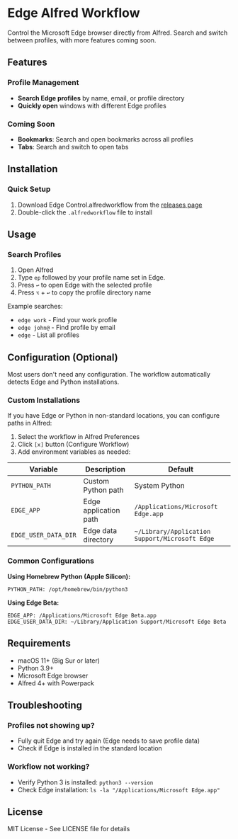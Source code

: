 # Edge Alfred Workflow

Control the Microsoft Edge browser directly from Alfred. Search and switch between profiles, with more features coming soon.

## Features

### Profile Management

- **Search Edge profiles** by name, email, or profile directory
- **Quickly open** windows with different Edge profiles

### Coming Soon
- **Bookmarks**: Search and open bookmarks across all profiles
- **Tabs**: Search and switch to open tabs

## Installation

### Quick Setup

1. Download Edge Control.alfredworkflow from the [releases page](https://github.com/jiywww/edge-alfred-workflow/releases)
2. Double-click the `.alfredworkflow` file to install

## Usage

### Search Profiles

1. Open Alfred
2. Type `ep` followed by your profile name set in Edge.
3. Press `↩` to open Edge with the selected profile
4. Press `⌥` + `↩` to copy the profile directory name

Example searches:
- `edge work` - Find your work profile
- `edge john@` - Find profile by email
- `edge` - List all profiles

## Configuration (Optional)

Most users don't need any configuration. The workflow automatically detects Edge and Python installations.

### Custom Installations

If you have Edge or Python in non-standard locations, you can configure paths in Alfred:

1. Select the workflow in Alfred Preferences
2. Click `[x]` button (Configure Workflow)
3. Add environment variables as needed:

| Variable | Description | Default |
|----------|-------------|---------|
| `PYTHON_PATH` | Custom Python path | System Python |
| `EDGE_APP` | Edge application path | `/Applications/Microsoft Edge.app` |
| `EDGE_USER_DATA_DIR` | Edge data directory | `~/Library/Application Support/Microsoft Edge` |

### Common Configurations

**Using Homebrew Python (Apple Silicon):**
```
PYTHON_PATH: /opt/homebrew/bin/python3
```

**Using Edge Beta:**
```
EDGE_APP: /Applications/Microsoft Edge Beta.app
EDGE_USER_DATA_DIR: ~/Library/Application Support/Microsoft Edge Beta
```

## Requirements

- macOS 11+ (Big Sur or later)
- Python 3.9+
- Microsoft Edge browser
- Alfred 4+ with Powerpack

## Troubleshooting

### Profiles not showing up?

- Fully quit Edge and try again (Edge needs to save profile data)
- Check if Edge is installed in the standard location

### Workflow not working?
- Verify Python 3 is installed: `python3 --version`
- Check Edge installation: `ls -la "/Applications/Microsoft Edge.app"`

## License

MIT License - See LICENSE file for details